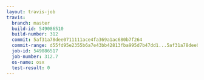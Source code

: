 ```yaml
---
layout: travis-job
travis:
  branch: master
  build-id: 549086510
  build-number: 312
  commit: 5af31a78dee0711111ace4fa369a1ac680b7f264
  commit-range: d55fd95e2355b6a7e43bb42813fba995d7b47dd1...5af31a78dee0711111ace4fa369a1ac680b7f264
  job-id: 549086517
  job-number: 312.7
  os-name: osx
  test-result: 0
---
```

